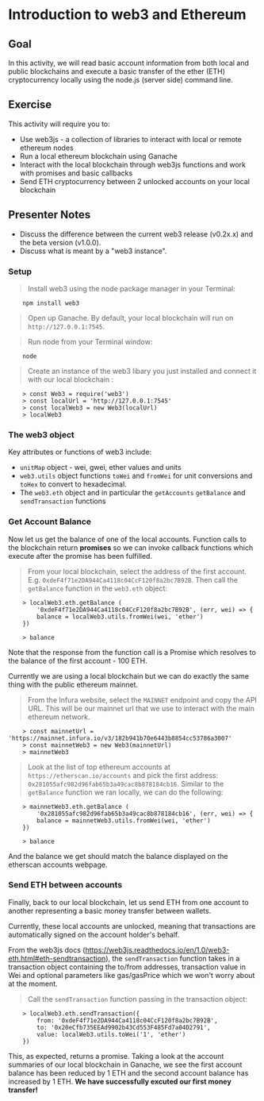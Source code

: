 # Introduction to web3 and Ethereum
## Goal
In this activity, we will read basic account information from both local and public blockchains and execute a basic transfer of the ether (ETH) cryptocurrency locally using the node.js (server side) command line. 

## Exercise
This activity will require you to:
* Use web3js - a collection of libraries to interact with local or remote ethereum nodes
* Run a local ethereum blockchain using Ganache
* Interact with the local blockchain through web3js functions and work with promises and basic callbacks
* Send ETH cryptocurrency between 2 unlocked accounts on your local blockchain

## Presenter Notes
* Discuss the difference between the current web3 release (v0.2x.x) and the beta version (v1.0.0).
* Discuss what is meant by a "web3 instance". 

### Setup
> Install web3 using the node package manager in your Terminal:
```
    npm install web3 
```
> Open up Ganache. By default, your local blockchain will run on `http://127.0.0.1:7545`.
   
> Run node from your Terminal window: 
```
    node
```
> Create an instance of the web3 libary you just installed and connect it with our local blockchain :
``` 
    > const Web3 = require('web3')
    > const localUrl = 'http://127.0.0.1:7545'
    > const localWeb3 = new Web3(localUrl)
    > localWeb3
```

### The web3 object
Key attributes or functions of web3 include:
* `unitMap` object - wei, gwei, ether values and units
* `web3.utils` object functions `toWei` and `fromWei` for unit conversions and `toHex` to convert to hexadecimal.
* The `web3.eth` object and in particular the `getAccounts` `getBalance` and `sendTransaction`  functions

### Get Account Balance

Now let us get the balance of one of the local accounts. Function calls to the blockchain return **promises** so we can invoke callback functions which execute after the promise has been fulfilled. 

> From your local blockchain, select the address of the first account. E.g. `0xdeF4f71e2DA944Ca4118c04CcF120f8a2bc7B92B`. Then call the `getBalance` function in the `web3.eth` object:
```
    > localWeb3.eth.getBalance (
        '0xdeF4f71e2DA944Ca4118c04CcF120f8a2bc7B92B', (err, wei) => {
        balance = localWeb3.utils.fromWei(wei, 'ether')
    })

    > balance
```
Note that the response from the function call is a Promise which resolves to the balance of the first account - 100 ETH. 

Currently we are using a local blockchain but we can do exactly the same thing with the public ethereum mainnet. 

> From the Infura website, select the `MAINNET` endpoint and copy the API URL. This will be our mainnet url that we use to interact with the main ethereum network. 
```
    > const mainnetUrl = 'https://mainnet.infura.io/v3/182b941b70e6443b8854cc53786a3007'
    > const mainnetWeb3 = new Web3(mainnetUrl)
    > mainnetWeb3
```
> Look at the list of top ethereum accounts at `https://etherscan.io/accounts` and pick the first address: `0x281055afc982d96fab65b3a49cac8b878184cb16`. Similar to the `getBalance` function we ran locally, we can do the following:
```
    > mainnetWeb3.eth.getBalance (
        '0x281055afc982d96fab65b3a49cac8b878184cb16', (err, wei) => {
        balance = mainnetWeb3.utils.fromWei(wei, 'ether')
    })

    > balance
```
And the balance we get should match the balance displayed on the etherscan accounts webpage. 

### Send ETH between accounts

Finally, back to our local blockchain, let us send ETH from one account to another representing a basic money transfer between wallets. 

Currently, these local accounts are unlocked, meaning that transactions are automatically signed on the account holder's behalf.

From the web3js docs (https://web3js.readthedocs.io/en/1.0/web3-eth.html#eth-sendtransaction), the `sendTransaction` function takes in a transaction object containing the to/from addresses, transaction value in Wei and optional parameters like gas/gasPrice which we won't worry about at the moment. 

> Call the `sendTransaction` function passing in the transaction object:
```
    > localWeb3.eth.sendTransaction({
        from: '0xdeF4f71e2DA944Ca4118c04CcF120f8a2bc7B92B',
        to: '0x20eCfb735EEAd9902b43Cd553F485Fd7a04D2791',
        value: localWeb3.utils.toWei('1', 'ether')
    })
```
This, as expected, returns a promise. Taking a look at the account summaries of our local blockchain in Ganache, we see the first account balance has been reduced by 1 ETH and the second account balance has increased by 1 ETH. **We have successfully excuted our first money transfer!**


